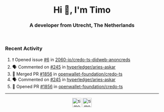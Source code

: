 <h1 align="center">Hi 👋, I'm Timo</h1>
<h3 align="center">A developer from Utrecht, The Netherlands</h3>
<br/>
<!-- https://github.com/rahuldkjain/github-profile-readme-generator --!>

<!--  <p align="left"><img src="https://github-readme-stats.vercel.app/api?username=timoglastra&show_icons=true&count_private=true&" alt="timoglastra" /></p> --!>

<!--
Github language stats
<p align="left"><img src="https://github-readme-stats.vercel.app/api/top-langs/?username=timoglastra&layout=compact" alt="timoglastra" /><p>
-->

<!-- Codestats language stats -->
<!-- <p align="left"><img src="https://codestats-readme.vercel.app/api/top-langs/?username=timoglastra&layout=compact&language_count=12" alt="timoglastra" /><p>    --!>
  
<h3>Recent Activity</h3>

<!--START_SECTION:activity-->
1. ❗ Opened issue [#6](https://github.com/2060-io/credo-ts-didweb-anoncreds/issues/6) in [2060-io/credo-ts-didweb-anoncreds](https://github.com/2060-io/credo-ts-didweb-anoncreds)
2. 🗣 Commented on [#245](https://github.com/hyperledger/aries-askar/pull/245#issuecomment-2095868845) in [hyperledger/aries-askar](https://github.com/hyperledger/aries-askar)
3. 🎉 Merged PR [#1856](https://github.com/openwallet-foundation/credo-ts/pull/1856) in [openwallet-foundation/credo-ts](https://github.com/openwallet-foundation/credo-ts)
4. 🗣 Commented on [#245](https://github.com/hyperledger/aries-askar/pull/245#issuecomment-2095731970) in [hyperledger/aries-askar](https://github.com/hyperledger/aries-askar)
5. 💪 Opened PR [#1856](https://github.com/openwallet-foundation/credo-ts/pull/1856) in [openwallet-foundation/credo-ts](https://github.com/openwallet-foundation/credo-ts)
<!--END_SECTION:activity-->

---

<p align="center">
<a href="https://twitter.com/timoglastra" target="blank"><img align="center" src="https://cdn.jsdelivr.net/npm/simple-icons@3.0.1/icons/twitter.svg" alt="timoglastra" height="30" width="30" /></a>
<a href="https://linkedin.com/in/timoglastra" target="blank"><img align="center" src="https://cdn.jsdelivr.net/npm/simple-icons@3.0.1/icons/linkedin.svg" alt="timoglastra" height="30" width="30" /></a>
</p>



